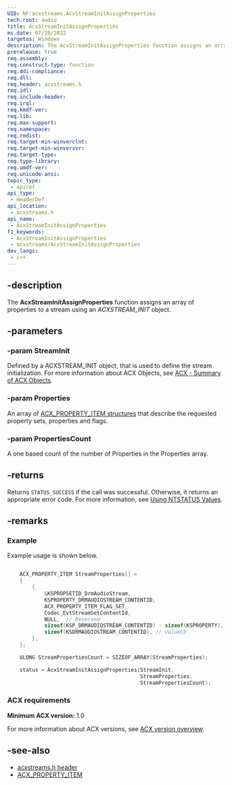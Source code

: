 ```yaml
---
UID: NF:acxstreams.AcxStreamInitAssignProperties
tech.root: audio
title: AcxStreamInitAssignProperties
ms.date: 07/28/2022
targetos: Windows
description: The AcxStreamInitAssignProperties function assigns an array of properties to a stream using an ACXSTREAM_INIT object.
prerelease: true
req.assembly: 
req.construct-type: function
req.ddi-compliance: 
req.dll: 
req.header: acxstreams.h
req.idl: 
req.include-header: 
req.irql: 
req.kmdf-ver: 
req.lib: 
req.max-support: 
req.namespace: 
req.redist: 
req.target-min-winverclnt: 
req.target-min-winversvr: 
req.target-type: 
req.type-library: 
req.umdf-ver: 
req.unicode-ansi: 
topic_type:
 - apiref
api_type:
 - HeaderDef 
api_location:
 - acxstreams.h
api_name:
 - AcxStreamInitAssignProperties
f1_keywords:
 - AcxStreamInitAssignProperties
 - acxstreams/AcxStreamInitAssignProperties
dev_langs:
 - c++
---
```


## -description

The **AcxStreamInitAssignProperties** function assigns an array of properties to a stream using an *ACXSTREAM_INIT* object.

## -parameters

### -param StreamInit

Defined by a ACXSTREAM_INIT object, that is used to define the stream initialization. For more information about ACX Objects, see [ACX - Summary of ACX Objects](/windows-hardware/drivers/audio/acx-summary-of-objects).

### -param Properties

An array of [ACX_PROPERTY_ITEM structures](..\acxrequest\ns-acxrequest-acx_property_item.md) that describe the requested property sets, properties and flags.

### -param PropertiesCount

A one based count of the number of Properties in the Properties array.

## -returns

Returns `STATUS_SUCCESS` if the call was successful. Otherwise, it returns an appropriate error code. For more information, see [Using NTSTATUS Values](/windows-hardware/drivers/kernel/using-ntstatus-values).

## -remarks

### Example

Example usage is shown below.

```cpp

    ACX_PROPERTY_ITEM StreamProperties[] =
    {
        {
            &KSPROPSETID_DrmAudioStream,
            KSPROPERTY_DRMAUDIOSTREAM_CONTENTID,
            ACX_PROPERTY_ITEM_FLAG_SET,
            Codec_EvtStreamSetContentId,
            NULL,  // Reserved
            sizeof(KSP_DRMAUDIOSTREAM_CONTENTID) - sizeof(KSPROPERTY), // ControlCb
            sizeof(KSDRMAUDIOSTREAM_CONTENTID), // ValueCb
        }, 
    };

    ULONG StreamPropertiesCount = SIZEOF_ARRAY(StreamProperties);

    status = AcxStreamInitAssignProperties(StreamInit,
                                           StreamProperties,
                                           StreamPropertiesCount);
```

### ACX requirements

**Minimum ACX version:** 1.0

For more information about ACX versions, see [ACX version overview](/windows-hardware/drivers/audio/acx-version-overview).

## -see-also

- [acxstreams.h header](index.md)
- [ACX_PROPERTY_ITEM](..\acxrequest\ns-acxrequest-acx_property_item.md)

